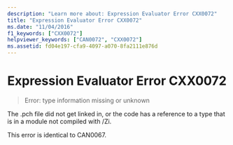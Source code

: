 ```yaml
---
description: "Learn more about: Expression Evaluator Error CXX0072"
title: "Expression Evaluator Error CXX0072"
ms.date: "11/04/2016"
f1_keywords: ["CXX0072"]
helpviewer_keywords: ["CAN0072", "CXX0072"]
ms.assetid: fd04e197-cfa9-4097-a070-8fa2111e876d
---
```

# Expression Evaluator Error CXX0072

> Error: type information missing or unknown

The .pch file did not get linked in, or the code has a reference to a type that is in a module not compiled with /Zi.

This error is identical to CAN0067.
